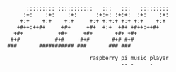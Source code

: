               ::::::::: :::::::::::   :::   :::   :::::::::
             :+:    :+:    :+:      :+:+: :+:+:  :+:    :+:
            +:+    +:+    +:+     +:+ +:+:+ +:+ +:+    +:+
           +#++:++#+     +#+     +#+  +:+  +#+ +#++:++#+
          +#+           +#+     +#+       +#+ +#+
         #+#           #+#     #+#       #+# #+#
        ###       ########### ###       ### ###
      
                                  raspberry pi music player
                                            -- -     -

